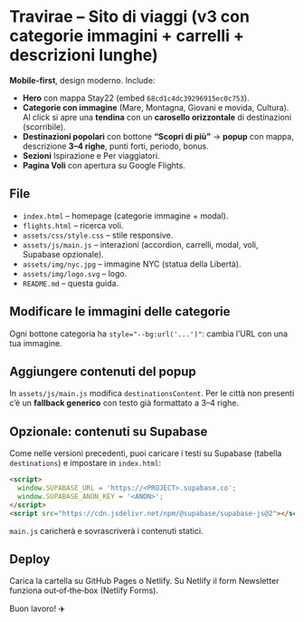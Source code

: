# Travirae – Sito di viaggi (v3 con categorie immagini + carrelli + descrizioni lunghe)

**Mobile-first**, design moderno. Include:
- **Hero** con mappa Stay22 (embed `68cd1c4dc39296915ec0c753`).
- **Categorie con immagine** (Mare, Montagna, Giovani e movida, Cultura). Al click si apre una **tendina** con un **carosello orizzontale** di destinazioni (scorribile).
- **Destinazioni popolari** con bottone **“Scopri di più”** → **popup** con mappa, descrizione **3–4 righe**, punti forti, periodo, bonus.
- **Sezioni** Ispirazione e Per viaggiatori.
- **Pagina Voli** con apertura su Google Flights.

## File
- `index.html` – homepage (categorie immagine + modal).
- `flights.html` – ricerca voli.
- `assets/css/style.css` – stile responsive.
- `assets/js/main.js` – interazioni (accordion, carrelli, modal, voli, Supabase opzionale).
- `assets/img/nyc.jpg` – immagine NYC (statua della Libertà).
- `assets/img/logo.svg` – logo.
- `README.md` – questa guida.

## Modificare le immagini delle categorie
Ogni bottone categoria ha `style="--bg:url('...')"`: cambia l’URL con una tua immagine.

## Aggiungere contenuti del popup
In `assets/js/main.js` modifica `destinationsContent`. Per le città non presenti c’è un **fallback generico** con testo già formattato a 3–4 righe.

## Opzionale: contenuti su Supabase
Come nelle versioni precedenti, puoi caricare i testi su Supabase (tabella `destinations`) e impostare in `index.html`:
```html
<script>
  window.SUPABASE_URL = 'https://<PROJECT>.supabase.co';
  window.SUPABASE_ANON_KEY = '<ANON>';
</script>
<script src="https://cdn.jsdelivr.net/npm/@supabase/supabase-js@2"></script>
```
`main.js` caricherà e sovrascriverà i contenuti statici.

## Deploy
Carica la cartella su GitHub Pages o Netlify. Su Netlify il form Newsletter funziona out‑of‑the‑box (Netlify Forms).

Buon lavoro! ✈️
